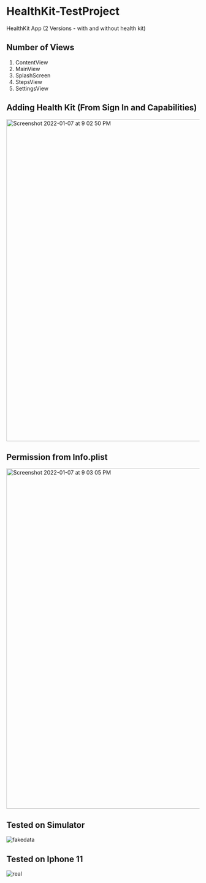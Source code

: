 # HealthKit-TestProject
HealthKit App (2 Versions - with and without health kit)


## Number of Views
1. ContentView
2. MainView
3. SplashScreen
4. StepsView
5. SettingsView


## Adding Health Kit (From Sign In and Capabilities)
<img width="840" alt="Screenshot 2022-01-07 at 9 02 50 PM" src="https://user-images.githubusercontent.com/70090469/148567055-c9905899-c1db-4b83-b40e-85fc88939150.png">

## Permission from Info.plist
<img width="888" alt="Screenshot 2022-01-07 at 9 03 05 PM" src="https://user-images.githubusercontent.com/70090469/148567508-eed08ef1-4a9b-4200-ac6c-d0117f09402b.png">




## Tested on Simulator 
![fakedata](https://user-images.githubusercontent.com/70090469/148565243-e6d8ec89-3d5e-47b1-96a2-8f8e30641241.png)


## Tested on Iphone 11

![real](https://user-images.githubusercontent.com/70090469/148565229-d3386591-679a-45f5-8f01-1e16463d29c2.png)





